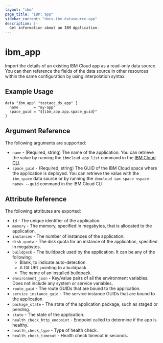 ```yaml
---
layout: "ibm"
page_title: "IBM: app"
sidebar_current: "docs-ibm-datasource-app"
description: |-
  Get information about an IBM Application.
---
```


# ibm\_app

Import the details of an existing IBM Cloud app as a read-only data source. You can then reference the fields of the data source in other resources within the same configuration by using interpolation syntax.

## Example Usage

```hcl
data "ibm_app" "testacc_ds_app" {
  name       = "my-app"
  space_guid = "${ibm_app.app.space_guid}"
}
```

## Argument Reference

The following arguments are supported:

* `name` - (Required, string) The name of the application. You can retrieve the value by running the `ibmcloud app list` command in the [IBM Cloud CLI](https://console.bluemix.net/docs/cli/reference/bluemix_cli/get_started.html#getting-started).
* `space_guid` - (Required, string) The GUID of the IBM Cloud space where the application is deployed. You can retrieve the value with the `ibm_space` data source or by running the `ibmcloud iam space <space-name> --guid` command in the IBM Cloud CLI.

## Attribute Reference

The following attributes are exported:

* `id` - The unique identifier of the application.
* `memory` - The memory, specified in megabytes, that is allocated to the application.
* `instances` - The number of instances of the application.
* `disk_quota` - The disk quota for an instance of the application, specified in megabytes.
* `buildpack` - The buildpack used by the application. It can be any of the following:
    * Blank, to indicate auto-detection.
    * A Git URL pointing to a buildpack.
    * The name of an installed buildpack.
* `environment_json` - Key/value pairs of all the environment variables. Does not include any system or service variables.
* `route_guid` - The route GUIDs that are bound to the application.
* `service_instance_guid` - The service instance GUIDs that are bound to the application.
* `package_state` - The state of the application package, such as staged or pending.
* `state` - The state of the application.
* `health_check_http_endpoint` - Endpoint called to determine if the app is healthy.
* `health_check_type` - Type of health check.
* `health_check_timeout` - Health check timeout in seconds.

